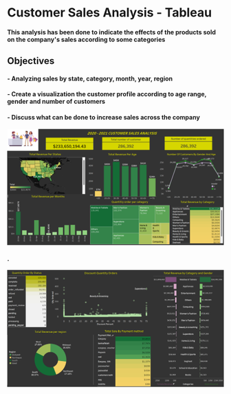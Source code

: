 # Customer Sales Analysis - Tableau
#### This analysis has been done to indicate the effects of the products sold on the company's sales according to some categories

## Objectives
#### - Analyzing sales by state, category, month, year, region
#### - Create a visualization the customer profile according to age range, gender and number of customers
#### - Discuss what can be done to increase sales across the company

<img src = "https://github.com/Gulberinheja/Customer-Sales---Tableau/blob/main/1.png" />

#### .

<img src = "https://github.com/Gulberinheja/Customer-Sales---Tableau/blob/main/2.png" />
